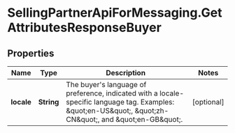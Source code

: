# SellingPartnerApiForMessaging.GetAttributesResponseBuyer

## Properties

Name | Type | Description | Notes
------------ | ------------- | ------------- | -------------
**locale** | **String** | The buyer&#39;s language of preference, indicated with a locale-specific language tag. Examples: \&quot;en-US\&quot;, \&quot;zh-CN\&quot;, and \&quot;en-GB\&quot;. | [optional] 


